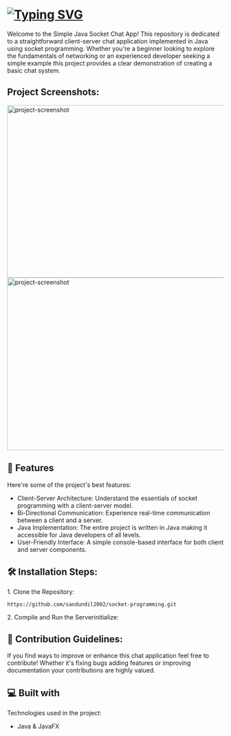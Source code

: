 <h1><a href="https://git.io/typing-svg"><img src="https://readme-typing-svg.herokuapp.com?font=Fira+Code&weight=800&size=60&pause=1000&random=false&width=1100&height=100&lines=Simple+Client-Server+Chat" alt="Typing SVG" /></a></h1>

<p id="description">Welcome to the Simple Java Socket Chat App! This repository is dedicated to a straightforward client-server chat application implemented in Java using socket programming. Whether you're a beginner looking to explore the fundamentals of networking or an experienced developer seeking a simple example this project provides a clear demonstration of creating a basic chat system.</p>

<h2>Project Screenshots:</h2>

<img src="https://i.ibb.co/YQZDsnk/client-server-1.png" alt="project-screenshot" width="600" height="400/">

<img src="https://i.ibb.co/zSNNmRj/client-server-2.png" alt="project-screenshot" width="600" height="400/">

  
  
<h2>🧐 Features</h2>

Here're some of the project's best features:

*   Client-Server Architecture: Understand the essentials of socket programming with a client-server model.
*   Bi-Directional Communication: Experience real-time communication between a client and a server.
*   Java Implementation: The entire project is written in Java making it accessible for Java developers of all levels.
*   User-Friendly Interface: A simple console-based interface for both client and server components.

<h2>🛠️ Installation Steps:</h2>

<p>1. Clone the Repository:</p>

```
https://github.com/sandundil2002/socket-programming.git
```

<p>2. Compile and Run the Serverinitialize:</p>

<h2>🍰 Contribution Guidelines:</h2>

If you find ways to improve or enhance this chat application feel free to contribute! Whether it's fixing bugs adding features or improving documentation your contributions are highly valued.

  
  
<h2>💻 Built with</h2>

Technologies used in the project:

*   Java & JavaFX
